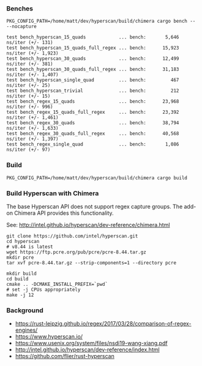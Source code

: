 ### Benches
`PKG_CONFIG_PATH=/home/matt/dev/hyperscan/build/chimera cargo bench -- --nocapture`

```
test bench_hyperscan_15_quads            ... bench:       5,646 ns/iter (+/- 131)
test bench_hyperscan_15_quads_full_regex ... bench:      15,923 ns/iter (+/- 1,923)
test bench_hyperscan_30_quads            ... bench:      12,499 ns/iter (+/- 381)
test bench_hyperscan_30_quads_full_regex ... bench:      31,183 ns/iter (+/- 1,407)
test bench_hyperscan_single_quad         ... bench:         467 ns/iter (+/- 25)
test bench_hyperscan_trivial             ... bench:         212 ns/iter (+/- 15)
test bench_regex_15_quads                ... bench:      23,968 ns/iter (+/- 996)
test bench_regex_15_quads_full_regex     ... bench:      23,392 ns/iter (+/- 1,461)
test bench_regex_30_quads                ... bench:      38,794 ns/iter (+/- 1,633)
test bench_regex_30_quads_full_regex     ... bench:      40,568 ns/iter (+/- 1,397)
test bench_regex_single_quad             ... bench:       1,086 ns/iter (+/- 97)
```

### Build
```
PKG_CONFIG_PATH=/home/matt/dev/hyperscan/build/chimera cargo build
```

### Build Hyperscan with Chimera
The base Hyperscan API does not support regex capture groups. The add-on
Chimera API provides this functionality.

See: http://intel.github.io/hyperscan/dev-reference/chimera.html

```
git clone https://github.com/intel/hyperscan.git
cd hyperscan
# v8.44 is latest
wget https://ftp.pcre.org/pub/pcre/pcre-8.44.tar.gz
mkdir pcre
tar xvf pcre-8.44.tar.gz --strip-components=1 --directory pcre

mkdir build
cd build
cmake .. -DCMAKE_INSTALL_PREFIX=`pwd`
# set -j CPUs appropriately
make -j 12
```

### Background
- https://rust-leipzig.github.io/regex/2017/03/28/comparison-of-regex-engines/
- https://www.hyperscan.io/
- https://www.usenix.org/system/files/nsdi19-wang-xiang.pdf
- http://intel.github.io/hyperscan/dev-reference/index.html
- https://github.com/flier/rust-hyperscan

